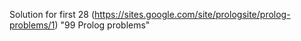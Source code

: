 Solution for first 28 (https://sites.google.com/site/prologsite/prolog-problems/1) "99 Prolog problems"